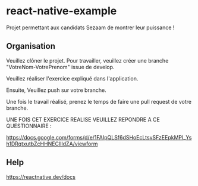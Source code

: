 # react-native-example
Projet permettant aux candidats Sezaam de montrer leur puissance ! 


## Organisation 

Veuillez clôner le projet. Pour travailler, veuillez créer une branche "VotreNom-VotrePrenom" issue de develop. 

Veuillez réaliser l'exercice expliqué dans l'application. 

Ensuite, Veuillez push sur votre branche. 

Une fois le travail réalisé, prenez le temps de faire une pull request de votre branche. 

UNE FOIS CET EXERCICE REALISE VEUILLEZ REPONDRE A CE QUESTIONNAIRE : 

https://docs.google.com/forms/d/e/1FAIpQLSf6dSHoEcLtsvSFzEEpkMPI_Ysh1DRqtxutbZcHHNECIlIdZA/viewform

## Help

https://reactnative.dev/docs

